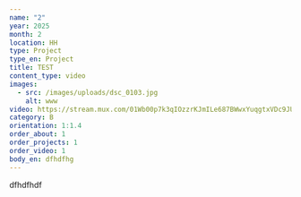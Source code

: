 ```yaml
---
name: "2"
year: 2025
month: 2
location: HH
type: Project
type_en: Project
title: TEST
content_type: video
images:
  - src: /images/uploads/dsc_0103.jpg
    alt: www
video: https://stream.mux.com/01Wb00p7k3qIOzzrKJmILe687BWwxYuqgtxVDc9JUwgXk.m3u8
category: B
orientation: 1:1.4
order_about: 1
order_projects: 1
order_video: 1
body_en: dfhdfhg
---
```

dfhdfhdf
